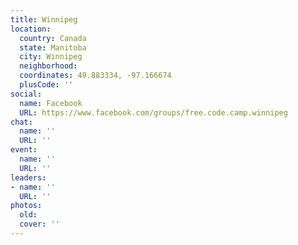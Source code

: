 ```yaml
---
title: Winnipeg
location:
  country: Canada
  state: Manitoba
  city: Winnipeg
  neighborhood: 
  coordinates: 49.883334, -97.166674
  plusCode: ''
social:
  name: Facebook
  URL: https://www.facebook.com/groups/free.code.camp.winnipeg
chat:
  name: ''
  URL: ''
event:
  name: ''
  URL: ''
leaders:
- name: ''
  URL: ''
photos:
  old: 
  cover: ''
---
```

